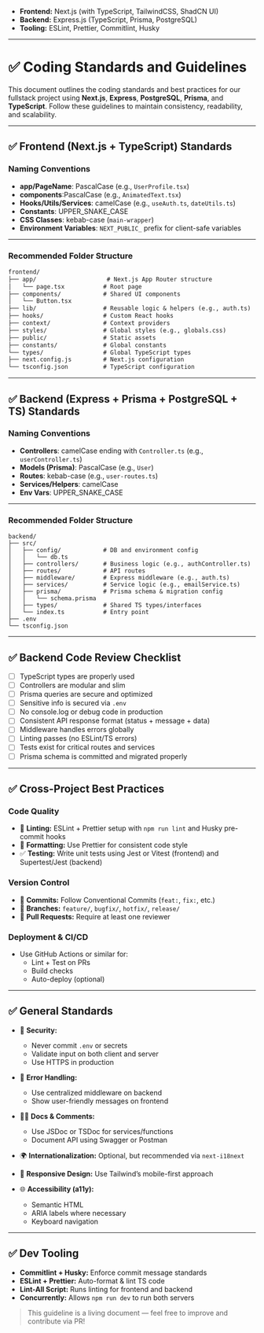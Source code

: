 
* **Frontend:** Next.js (with TypeScript, TailwindCSS, ShadCN UI)
* **Backend:** Express.js (TypeScript, Prisma, PostgreSQL)
* **Tooling:** ESLint, Prettier, Commitlint, Husky

---

# ✅ **Coding Standards and Guidelines**

This document outlines the coding standards and best practices for our fullstack project using **Next.js**, **Express**, **PostgreSQL**, **Prisma**, and **TypeScript**. Follow these guidelines to maintain consistency, readability, and scalability.

---

## ✅ **Frontend (Next.js + TypeScript) Standards**

### **Naming Conventions**

- **app/PageName**: PascalCase (e.g., `UserProfile.tsx`)
- **components**:PascalCase  (e.g., `AnimatedText.tsx`)
- **Hooks/Utils/Services**: camelCase (e.g., `useAuth.ts`, `dateUtils.ts`)
- **Constants**: UPPER_SNAKE_CASE
- **CSS Classes**: kebab-case (`main-wrapper`)
- **Environment Variables**: `NEXT_PUBLIC_` prefix for client-safe variables

---

### **Recommended Folder Structure**


```markdown
frontend/
├── app/                    # Next.js App Router structure
│   └── page.tsx           # Root page
├── components/            # Shared UI components
│   └── Button.tsx
├── lib/                   # Reusable logic & helpers (e.g., auth.ts)
├── hooks/                 # Custom React hooks
├── context/               # Context providers
├── styles/                # Global styles (e.g., globals.css)
├── public/                # Static assets
├── constants/             # Global constants
└── types/                 # Global TypeScript types
├── next.config.js         # Next.js configuration
└── tsconfig.json          # TypeScript configuration
```
---

## ✅ **Backend (Express + Prisma + PostgreSQL + TS) Standards**

### **Naming Conventions**

- **Controllers**: camelCase ending with `Controller.ts` (e.g., `userController.ts`)
- **Models (Prisma)**: PascalCase (e.g., `User`)
- **Routes**: kebab-case (e.g., `user-routes.ts`)
- **Services/Helpers**: camelCase
- **Env Vars**: UPPER_SNAKE_CASE

---

### **Recommended Folder Structure**

```
backend/
├── src/
│   ├── config/            # DB and environment config
│   │   └── db.ts
│   ├── controllers/       # Business logic (e.g., authController.ts)
│   ├── routes/            # API routes
│   ├── middleware/        # Express middleware (e.g., auth.ts)
│   ├── services/          # Service logic (e.g., emailService.ts)
│   ├── prisma/            # Prisma schema & migration config
│   │   └── schema.prisma
│   ├── types/             # Shared TS types/interfaces
│   └── index.ts           # Entry point
├── .env
└── tsconfig.json
```

---

## ✅ **Backend Code Review Checklist**

- [ ] TypeScript types are properly used
- [ ] Controllers are modular and slim
- [ ] Prisma queries are secure and optimized
- [ ] Sensitive info is secured via `.env`
- [ ] No console.log or debug code in production
- [ ] Consistent API response format (status + message + data)
- [ ] Middleware handles errors globally
- [ ] Linting passes (no ESLint/TS errors)
- [ ] Tests exist for critical routes and services
- [ ] Prisma schema is committed and migrated properly

---

## ✅ **Cross-Project Best Practices**

### **Code Quality**

- 🧹 **Linting:** ESLint + Prettier setup with `npm run lint` and Husky pre-commit hooks
- 📝 **Formatting:** Use Prettier for consistent code style
- ✅ **Testing:** Write unit tests using Jest or Vitest (frontend) and Supertest/Jest (backend)

### **Version Control**

- 🧾 **Commits:** Follow Conventional Commits (`feat:`, `fix:`, etc.)
- 🌱 **Branches:** `feature/`, `bugfix/`, `hotfix/`, `release/`
- 🔀 **Pull Requests:** Require at least one reviewer

### **Deployment & CI/CD**

- Use GitHub Actions or similar for:
  - Lint + Test on PRs
  - Build checks
  - Auto-deploy (optional)

---

## ✅ **General Standards**

- 🔐 **Security:**
  - Never commit `.env` or secrets
  - Validate input on both client and server
  - Use HTTPS in production

- 🧠 **Error Handling:**
  - Use centralized middleware on backend
  - Show user-friendly messages on frontend

- 🧑‍💻 **Docs & Comments:**
  - Use JSDoc or TSDoc for services/functions
  - Document API using Swagger or Postman

- 🌍 **Internationalization:** Optional, but recommended via `next-i18next`

- 📱 **Responsive Design:** Use Tailwind’s mobile-first approach

- 🌐 **Accessibility (a11y):**
  - Semantic HTML
  - ARIA labels where necessary
  - Keyboard navigation

---

## ✅ **Dev Tooling**

- **Commitlint + Husky:** Enforce commit message standards
- **ESLint + Prettier:** Auto-format & lint TS code
- **Lint-All Script:** Runs linting for frontend and backend
- **Concurrently:** Allows `npm run dev` to run both servers



> This guideline is a living document — feel free to improve and contribute via PR!

